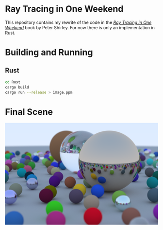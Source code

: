 # Ray Tracing in One Weekend
This repository contains my rewrite of the code in the [_Ray Tracing in One Weekend_](https://raytracing.github.io/books/RayTracingInOneWeekend.html) book by Peter Shirley. For now there is only an implementation in Rust.

# Building and Running
## Rust
```bash
cd Rust
cargo build
cargo run --release > image.ppm
```

# Final Scene
![final scene Rust](/Rust/images/image21.png)

